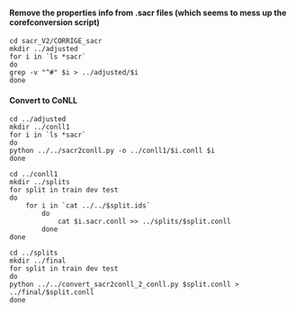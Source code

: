 
#### Remove the properties info from .sacr files (which seems to mess up the corefconversion script)

```
cd sacr_V2/CORRIGE_sacr
mkdir ../adjusted
for i in `ls *sacr`
do
grep -v "^#" $i > ../adjusted/$i
done
```

####  Convert to CoNLL

```
cd ../adjusted
mkdir ../conll1
for i in `ls *sacr`
do
python ../../sacr2conll.py -o ../conll1/$i.conll $i
done
```

```
cd ../conll1
mkdir ../splits
for split in train dev test
do
	for i in `cat ../../$split.ids`
		do
			cat $i.sacr.conll >> ../splits/$split.conll
		done
done
```

```
cd ../splits
mkdir ../final
for split in train dev test
do
python ../../convert_sacr2conll_2_conll.py $split.conll > ../final/$split.conll
done
```